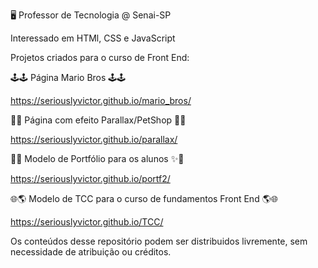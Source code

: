🖥️ Professor de Tecnologia @ Senai-SP

Interessado em HTMl, CSS e JavaScript



Projetos criados para o curso de Front End:

🕹️🕹️ Página Mario Bros 🕹️🕹️

https://seriouslyvictor.github.io/mario_bros/

🐶😸 Página com efeito Parallax/PetShop 🐶😸

https://seriouslyvictor.github.io/parallax/

🌟✨ Modelo de Portfólio para os alunos ✨🌟

https://seriouslyvictor.github.io/portf2/

🌐🌎 Modelo de TCC para o curso de fundamentos Front End 🌎🌐

https://seriouslyvictor.github.io/TCC/

Os conteúdos desse repositório podem ser distribuidos livremente, sem necessidade de atribuição ou créditos.

<!---
seriouslyvictor/seriouslyvictor is a ✨ special ✨ repository because its `README.md` (this file) appears on your GitHub profile.
You can click the Preview link to take a look at your changes.
--->

